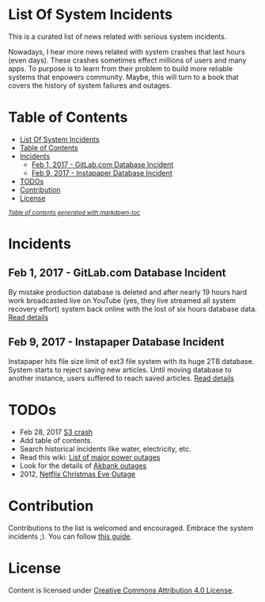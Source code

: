 # List Of System Incidents
This is a curated list of news related with serious system incidents.

Nowadays, I hear more news related with system crashes that last hours (even days). These crashes sometimes effect millions of users and many apps. To purpose is to learn from their problem to build more reliable systems that enpowers community. Maybe, this will turn to a book that covers the history of system failures and outages. 

# Table of Contents
- [List Of System Incidents](#list-of-system-incidents)
- [Table of Contents](#table-of-contents)
- [Incidents](#incidents)
  * [Feb 1, 2017 - GitLab.com Database Incident](#feb-1--2017---gitlabcom-database-incident)
  * [Feb 9, 2017 - Instapaper Database Incident](#feb-9--2017---instapaper-database-incident)
- [TODOs](#todo-)
- [Contribution](#contribution)
- [License](#license)

<small><i><a href='http://ecotrust-canada.github.io/markdown-toc/'>Table of contents generated with markdown-toc</a></i></small>


# Incidents
## Feb 1, 2017 - GitLab.com Database Incident
By mistake production database is deleted and after nearly 19 hours hard work broadcasted live on YouTube (yes, they live streamed all system recovery effort) system back online with the lost of six hours database data. [Read details](https://github.com/mustilica/NewsListOfSystemIncidents/blob/master/2017-02-01-GitLab.md)

## Feb 9, 2017 - Instapaper Database Incident
Instapaper hits file size limit of ext3 file system with its huge 2TB database. System starts to reject saving new articles. Until moving database to another instance, users suffered to reach saved articles. [Read details](https://github.com/mustilica/NewsListOfSystemIncidents/blob/master/2017-02-09-Instapaper.md)

# TODOs
- Feb 28, 2017 [S3 crash](https://aws.amazon.com/message/41926/)
- Add table of contents.
- Search historical incidents like water, electricity, etc.
- Read this wiki: [List of major power outages](https://en.wikipedia.org/wiki/List_of_major_power_outages)
- Look for the details of [Akbank outages](http://www.reuters.com/article/turkey-akbank-idUSL5N1H42OO)
- 2012, [Netflix Christmas Eve Outage](https://medium.com/netflix-techblog/a-closer-look-at-the-christmas-eve-outage-d7b409a529ee)

# Contribution
Contributions to the list is welcomed and encouraged. Embrace the system incidents ;). You can follow [this guide](https://github.com/mustilica/NewsListOfSystemIncidents/blob/master/CONTRIBUTING.md).

# License
Content is licensed under [Creative Commons Attribution 4.0 License](https://github.com/mustilica/NewsListOfSystemIncidents/blob/master/LICENSE).
